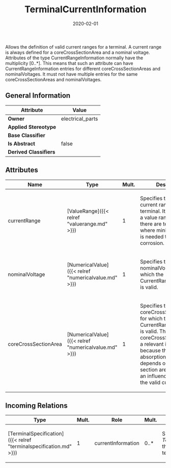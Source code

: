 ﻿---
title: TerminalCurrentInformation
toc: false
type: specs
date: "2020-02-01"
draft: false
specification: VEC
version: 1.2.0
documentType: "Recommendation"
elementType: Class
classes:
  - TerminalCurrentInformation
menu_name: vec-1.2.0
---
<p>Allows the definition of valid current ranges for a terminal. A current range is always defined for a coreCrossSectionArea and a nominal voltage.  Attributes of the type CurrentRangeInformation normally have the multiplicity [0..*]. This means that such an attribute can have CurrentRangeInformation entries for different coreCrossSectionAreas and nominalVoltages. It must not have multiple entries for the same coreCrossSectionAreas and nominalVoltages.  </p>

## General Information

| Attribute               | Value |
|-------------------------|-------|
| **Owner**               | electrical_parts |
| **Applied Stereotype**  |   |
| **Base Classifier**     |   |
| **Is Abstract**         | false |
| **Derived Classifiers** |   |

## Attributes
|  Name  |  Type  |  Mult.  |  Description  |  Owning Classifier  |
|--------|--------|---------|---------------|--------------|
|currentRange | [ValueRange]({{< relref "valuerange.md" >}}) | 1 | <p>Specifies the valid current range for the terminal. It is defined as a value range, because there are terminals where minimum current is needed to avoid corrosion.   </p> | [TerminalCurrentInformation]({{< relref "terminalcurrentinformation.md" >}}) |
|nominalVoltage | [NumericalValue]({{< relref "numericalvalue.md" >}}) | 1 | <p>Specifies the nominalVoltage for which the CurrentRangeInformation is valid.  </p> | [TerminalCurrentInformation]({{< relref "terminalcurrentinformation.md" >}}) |
|coreCrossSectionArea | [NumericalValue]({{< relref "numericalvalue.md" >}}) | 1 | <p> Specifies the coreCrossSectionArea for which the CurrentRangeInformation is valid. The coreCrossSectionArea is a relevant information, because the thermal absorption of the core depends on the cross-section area and thus is an influence factor for the valid current range.      </p> | [TerminalCurrentInformation]({{< relref "terminalcurrentinformation.md" >}}) |

##  Incoming Relations
|    Type  |   Mult.  |   Role    |   Mult.   |   Description  |
|----------|----------|-----------|-----------|----------------|
| [TerminalSpecification]({{< relref "terminalspecification.md" >}}) | 1 | currentInformation | 0..* | <p> Specifies the <i>TerminalCurrentInformation</i> that is applicable for the terminal.      </p> |

